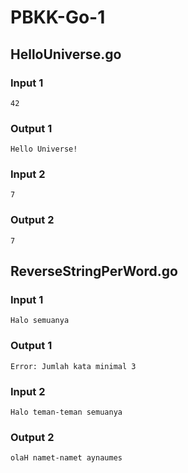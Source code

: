 # PBKK-Go-1

## HelloUniverse.go

### Input 1

```42```

### Output 1

```Hello Universe!```

### Input 2

```7```

### Output 2

```7```

## ReverseStringPerWord.go

### Input 1

```Halo semuanya```

### Output 1

```Error: Jumlah kata minimal 3```

### Input 2

```Halo teman-teman semuanya```

### Output 2

```olaH namet-namet aynaumes```
